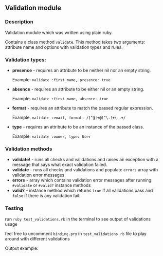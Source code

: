 Validation module
-----
### Description
Validation module which was written using plain ruby.

Contains a class method `validate`. This method takes two arguments: attribute name and options with validation types and rules.

### Validation types:
- **presence** - requires an attribute to be neither nil nor an empty string.

  Example:
  `validate :first_name, presence: true`
- **absence** - requires an attribute to be either nil or an empty string.

  Example:
  `validate :first_name, absence: true`
- **format** - requires an attribute to match the passed regular expression.

  Example:
  `validate :email, format: /[^@]+@[^\.]+\..+/`
- **type** - requires an attribute to be an instance of the passed class.

  Example:
  `validate :owner, type: User`

### Validation methods

- **validate!** - runs all checks and validations and raises an exception with a message that says what exact validation failed.
- **validate** - runs all checks and validations and populate `errors` array with validation error messages
- **errors** - array which contains validation error messages after running `#validate` or `#valid?` instance methods
- **valid?** - instance method which returns `true` if all validations pass and `false` if there is any validation fail.

### Testing

run `ruby test_validations.rb` in the terminal to see output of validations usage

feel free to uncomment `binding.pry` in `test_validations.rb` file to play around with different validations

Output example:

